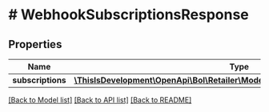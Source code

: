 # # WebhookSubscriptionsResponse

## Properties

Name | Type | Description | Notes
------------ | ------------- | ------------- | -------------
**subscriptions** | [**\ThisIsDevelopment\OpenApi\Bol\Retailer\Models\WebhookSubscriptionResponse[]**](WebhookSubscriptionResponse.md) |  |

[[Back to Model list]](../../README.md#models) [[Back to API list]](../../README.md#endpoints) [[Back to README]](../../README.md)
